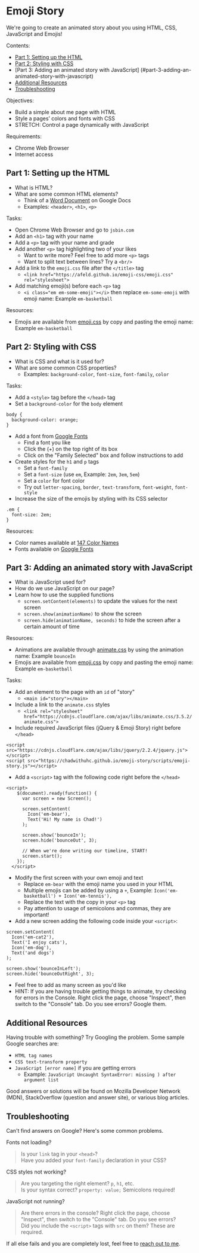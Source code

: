 # Emoji Story

We're going to create an animated story about you using HTML, CSS, JavaScript and Emojis!

Contents:
- [Part 1: Setting up the HTML](#part-1-setting-up-the-html)
- [Part 2: Styling with CSS](#part-2-styling-with-css)
- [Part 3: Adding an animated story with JavaScript] (#part-3-adding-an-animated-story-with-javascript)
- [Additional Resources](#additional-resources)
- [Troubleshooting](#troubleshooting)

Objectives:
- Build a simple about me page with HTML
- Style a pages’ colors and fonts with CSS
- STRETCH: Control a page dynamically with JavaScript

Requirements:
- Chrome Web Browser
- Internet access

## Part 1: Setting up the HTML

- What is HTML?
- What are some common HTML elements?
  - Think of a [Word Document](https://docs.google.com/document/d/1pFWVHCHcwDCroAXCRmgx_SjTiUfjDe0B5pEnySBRIbU/edit?usp=sharing) on Google Docs
  - Examples: `<header>`, `<h1>`, `<p>`

Tasks:
- Open Chrome Web Browser and go to `jsbin.com`
- Add an `<h1>` tag with your name
- Add a `<p>` tag with your name and grade
- Add another `<p>` tag highlighting two of your likes
  - Want to write more? Feel free to add more `<p>` tags
  - Want to split text between lines? Try a `<br/>`
- Add a link to the `emoji.css` file after the `</title>` tag
  - `<link href="https://afeld.github.io/emoji-css/emoji.css" rel="stylesheet">`
- Add matching emoji(s) before each `<p>` tag
  - `<i class="em em-some-emoji"></i>` then replace `em-some-emoji` with emoji name: Example `em-basketball`

Resources:
- Emojis are available from [emoji.css](https://afeld.github.io/emoji-css/) by copy and pasting the emoji name: Example `em-basketball`


## Part 2: Styling with CSS

- What is CSS and what is it used for?
- What are some common CSS properties?
  - Examples: `background-color`, `font-size`, `font-family`, `color`

Tasks:
- Add a `<style>` tag before the `</head>` tag
- Set a `background-color` for the `body` element
```
body {
  background-color: orange;
}
```
- Add a font from [Google Fonts](https://fonts.google.com/)
  - Find a font you like
  - Click the (+) on the top right of its box
  - Click on the "Family Selected" box and follow instructions to add
- Create styles for the `h1` and `p` tags
  - Set a `font-family`
  - Set a `font-size` (use `em`, Example: `2em`, `3em`, `5em`)
  - Set a `color` for font color
  - Try out `letter-spacing`, `border`, `text-transform`, `font-weight`, `font-style`
- Increase the size of the emojis by styling with its CSS selector
```
.em {
  font-size: 2em;
}
```

Resources:
- Color names available at [147 Color Names](http://www.colors.commutercreative.com/grid/)
- Fonts available on [Google Fonts](https://fonts.google.com/)


## Part 3: Adding an animated story with JavaScript

- What is JavaScript used for?
- How do we use JavaScript on our page?
- Learn how to use the supplied functions
  - `screen.setContent(elements)` to update the values for the next screen
  - `screen.show(animationName)` to show the screen
  - `screen.hide(animationName, seconds)` to hide the screen after a certain amount of time

Resources:
- Animations are available through [animate.css](https://daneden.github.io/animate.css/) by using the animation name: Example `bounceIn`
- Emojis are available from [emoji.css](https://afeld.github.io/emoji-css/) by copy and pasting the emoji name: Example `em-basketball`

Tasks:
- Add an element to the page with an `id` of "story"
  - `<main id="story"></main>`
- Include a link to the `animate.css` styles
  - `<link rel="stylesheet" href="https://cdnjs.cloudflare.com/ajax/libs/animate.css/3.5.2/animate.css">`
- Include required JavaScript files (jQuery & Emoji Story) right before `</head>`
```
<script src="https://cdnjs.cloudflare.com/ajax/libs/jquery/2.2.4/jquery.js"></script>
<script src="https://chadwithuhc.github.io/emoji-story/scripts/emoji-story.js"></script>
```
- Add a `<script>` tag with the following code right before the `</head>`
```
<script>
    $(document).ready(function() {
      var screen = new Screen();

      screen.setContent(
        Icon('em-bear'),
        Text('Hi! My name is Chad!')
      );

      screen.show('bounceIn');
      screen.hide('bounceOut', 3);

      // When we're done writing our timeline, START!
      screen.start();
    });
  </script>
```
- Modify the first screen with your own emoji and text
  - Replace `em-bear` with the emoji name you used in your HTML
  - Multiple emojis can be added by using a `+`, Example: `Icon('em-basketball') + Icon('em-tennis'),`
  - Replace the text with the copy in your `<p>` tag
  - Pay attention to usage of semicolons and commas, they are important!
- Add a new screen adding the following code inside your `<script>`:
```
screen.setContent(
  Icon('em-cat2'),
  Text('I enjoy cats'),
  Icon('em-dog'),
  Text('and dogs')
);

screen.show('bounceInLeft');
screen.hide('bounceOutRight', 3);
```
- Feel free to add as many screen as you'd like
- HINT: If you are having trouble getting things to animate, try checking for errors in the Console. Right click the page, choose "Inspect", then switch to the "Console" tab. Do you see errors? Google them.

## Additional Resources

Having trouble with something? Try Googling the problem. Some sample Google searches are:
- `HTML tag names`
- `CSS text-transform property`
- `JavaScript [error name]` if you are getting errors
  - Example: `JavaScript Uncaught SyntaxError: missing ) after argument list`

Good answers or solutions will be found on Mozilla Developer Network (MDN), StackOverflow (question and answer site), or various blog articles.

## Troubleshooting

Can't find answers on Google? Here's some common problems.

Fonts not loading?
> Is your `link` tag in your `<head>`?  
> Have you added your `font-family` declaration in your CSS?

CSS styles not working?
> Are you targeting the right element? `p`, `h1`, etc.  
> Is your syntax correct? `property: value;` Semicolons required!

JavaScript not running?
> Are there errors in the console? Right click the page, choose "Inspect", then switch to the "Console" tab. Do you see errors?  
> Did you include the `<script>` tags with `src` on them? These are required.

If all else fails and you are completely lost, feel free to [reach out to me](mailto:chad.drummond@galvanize.com).
